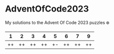 # AdventOfCode2023

My solutions to the Advent Of Code 2023 puzzles ❄️

| 1 | 2 | 3 | 4 | 5 | 6 | 7 | 9 |
| :---: | :---: | :---: | :---: | :---: | :---: | :---: | :---: |
| ++ | ++ | ++ | ++ | +- | ++ | ++ | ++ |
